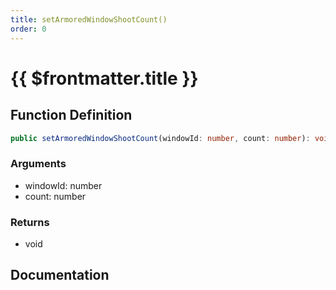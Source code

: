 ```yaml
---
title: setArmoredWindowShootCount()
order: 0
---
```


# {{ $frontmatter.title }}

<!--@include: ./setArmoredWindowShootCount_partial_header.md-->

## Function Definition

```ts
public setArmoredWindowShootCount(windowId: number, count: number): void;
```

### Arguments

* windowId: number
* count: number

### Returns

* void

## Documentation

<!--@include: ./setArmoredWindowShootCount_partial_footer.md-->
